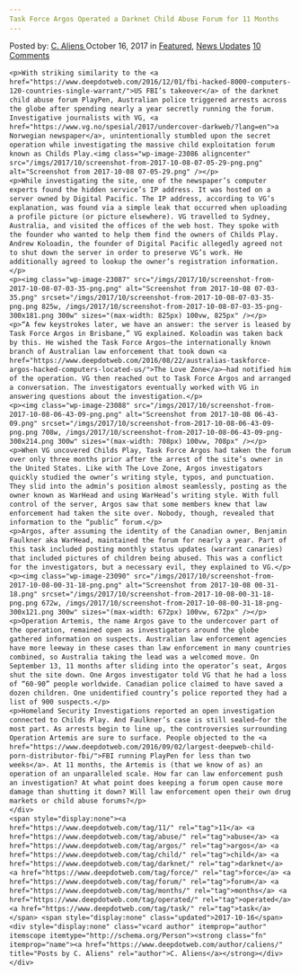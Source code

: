```yaml
---
Task Force Argos Operated a Darknet Child Abuse Forum for 11 Months
---
```

<article class="post-listing post-23079 post type-post status-publish format-standard has-post-thumbnail hentry 
 tag-1879 tag-abuse tag-argos tag-child tag-darknet tag-force tag-forum tag-months tag-operated tag-task">
    <div class="post-inner">
        <span>Posted by: <a href="https://www.deepdotweb.com/author/caliens/" title="">C. Aliens </a></span>
    <span>October 16, 2017</span>
    <span>in <a href="https://www.deepdotweb.com/category/deepdot-news/" rel="category tag">Featured</a>, <a href="https://www.deepdotweb.com/category/news-updates/" rel="category tag">News Updates</a></span>
    <span><a href="https://www.deepdotweb.com/2017/10/16/task-force-argos-operated-darknet-child-abuse-forum-11-months/#comments">10 Comments</a></span>
    </p>
    <div class="clear"></div>
    
    <p>With striking similarity to the <a href="https://www.deepdotweb.com/2016/12/01/fbi-hacked-8000-computers-120-countries-single-warrant/">US FBI’s takeover</a> of the darknet child abuse forum PlayPen, Australian police triggered arrests across the globe after spending nearly a year secretly running the forum. Investigative journalists with VG, <a href="https://www.vg.no/spesial/2017/undercover-darkweb/?lang=en">a Norwegian newspaper</a>, unintentionally stumbled upon the secret operation while investigating the massive child exploitation forum known as Childs Play.<img class="wp-image-23086 aligncenter" src="/imgs/2017/10/screenshot-from-2017-10-08-07-05-29-png.png" alt="Screenshot from 2017-10-08 07-05-29.png" /></p>
    <p>While investigating the site, one of the newspaper’s computer experts found the hidden service’s IP address. It was hosted on a server owned by Digital Pacific. The IP address, according to VG’s explanation, was found via a simple leak that occurred when uploading a profile picture (or picture elsewhere). VG travelled to Sydney, Australia, and visited the offices of the web host. They spoke with the founder who wanted to help them find the owners of Childs Play. Andrew Koloadin, the founder of Digital Pacific allegedly agreed not to shut down the server in order to preserve VG’s work. He additionally agreed to lookup the owner’s registration information.</p>
    <p><img class="wp-image-23087" src="/imgs/2017/10/screenshot-from-2017-10-08-07-03-35-png.png" alt="Screenshot from 2017-10-08 07-03-35.png" srcset="/imgs/2017/10/screenshot-from-2017-10-08-07-03-35-png.png 825w, /imgs/2017/10/screenshot-from-2017-10-08-07-03-35-png-300x181.png 300w" sizes="(max-width: 825px) 100vw, 825px" /></p>
    <p>“A few keystrokes later, we have an answer: the server is leased by Task Force Argos in Brisbane,” VG explained. Koloadin was taken back by this. He wished the Task Force Argos—the internationally known branch of Australian law enforcement that took down <a href="https://www.deepdotweb.com/2016/08/22/australias-taskforce-argos-hacked-computers-located-us/">The Love Zone</a>—had notified him of the operation. VG then reached out to Task Force Argos and arranged a conversation. The investigators eventually worked with VG in answering questions about the investigation.</p>
    <p><img class="wp-image-23088" src="/imgs/2017/10/screenshot-from-2017-10-08-06-43-09-png.png" alt="Screenshot from 2017-10-08 06-43-09.png" srcset="/imgs/2017/10/screenshot-from-2017-10-08-06-43-09-png.png 708w, /imgs/2017/10/screenshot-from-2017-10-08-06-43-09-png-300x214.png 300w" sizes="(max-width: 708px) 100vw, 708px" /></p>
    <p>When VG uncovered Childs Play, Task Force Argos had taken the forum over only three months prior after the arrest of the site’s owner in the United States. Like with The Love Zone, Argos investigators quickly studied the owner’s writing style, typos, and punctuation. They slid into the admin’s position almost seamlessly, posting as the owner known as WarHead and using WarHead’s writing style. With full control of the server, Argos saw that some members knew that law enforcement had taken the site over. Nobody, though, revealed that information to the “public” forum.</p>
    <p>Argos, after assuming the identity of the Canadian owner, Benjamin Faulkner aka WarHead, maintained the forum for nearly a year. Part of this task included posting monthly status updates (warrant canaries) that included pictures of children being abused. This was a conflict for the investigators, but a necessary evil, they explained to VG.</p>
    <p><img class="wp-image-23090" src="/imgs/2017/10/screenshot-from-2017-10-08-00-31-18-png.png" alt="Screenshot from 2017-10-08 00-31-18.png" srcset="/imgs/2017/10/screenshot-from-2017-10-08-00-31-18-png.png 672w, /imgs/2017/10/screenshot-from-2017-10-08-00-31-18-png-300x121.png 300w" sizes="(max-width: 672px) 100vw, 672px" /></p>
    <p>Operation Artemis, the name Argos gave to the undercover part of the operation, remained open as investigators around the globe gathered information on suspects. Australian law enforcement agencies have more leeway in these cases than law enforcement in many countries combined, so Australia taking the lead was a welcomed move. On September 13, 11 months after sliding into the operator’s seat, Argos shut the site down. One Argos investigator told VG that he had a loss of “60-90” people worldwide. Canadian police claimed to have saved a dozen children. One unidentified country’s police reported they had a list of 900 suspects.</p>
    <p>Homeland Security Investigations reported an open investigation connected to Childs Play. And Faulkner’s case is still sealed—for the most part. As arrests begin to line up, the controversies surrounding Operation Artemis are sure to surface. People objected to the <a href="https://www.deepdotweb.com/2016/09/02/largest-deepweb-child-porn-distributor-fbi/">FBI running PlayPen for less than two weeks</a>. At 11 months, the Artemis is (that we know of as) an operation of an unparalleled scale. How far can law enforcement push an investigation? At what point does keeping a forum open cause more damage than shutting it down? Will law enforcement open their own drug markets or child abuse forums?</p>
    </div>
    <span style="display:none"><a href="https://www.deepdotweb.com/tag/11/" rel="tag">11</a> <a href="https://www.deepdotweb.com/tag/abuse/" rel="tag">abuse</a> <a href="https://www.deepdotweb.com/tag/argos/" rel="tag">argos</a> <a href="https://www.deepdotweb.com/tag/child/" rel="tag">child</a> <a href="https://www.deepdotweb.com/tag/darknet/" rel="tag">darknet</a> <a href="https://www.deepdotweb.com/tag/force/" rel="tag">force</a> <a href="https://www.deepdotweb.com/tag/forum/" rel="tag">forum</a> <a href="https://www.deepdotweb.com/tag/months/" rel="tag">months</a> <a href="https://www.deepdotweb.com/tag/operated/" rel="tag">operated</a> <a href="https://www.deepdotweb.com/tag/task/" rel="tag">task</a></span> <span style="display:none" class="updated">2017-10-16</span>
    <div style="display:none" class="vcard author" itemprop="author" itemscope itemtype="http://schema.org/Person"><strong class="fn" itemprop="name"><a href="https://www.deepdotweb.com/author/caliens/" title="Posts by C. Aliens" rel="author">C. Aliens</a></strong></div>
    </div>
</article>

